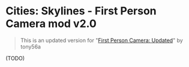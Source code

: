 # Cities: Skylines - First Person Camera mod v2.0

> This is an updated version for "[First Person Camera: Updated](https://steamcommunity.com/sharedfiles/filedetails/?id=650805785)" by tony56a

(TODO)
